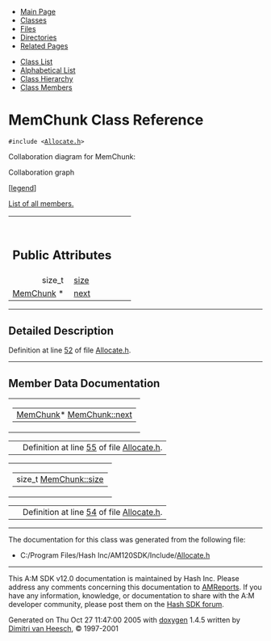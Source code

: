 <div class="tabs">

- [Main Page](index.md)
- <span id="current">[Classes](annotated.md)</span>
- [Files](files.md)
- [Directories](dirs.md)
- [Related Pages](pages.md)

</div>

<div class="tabs">

- [Class List](annotated.md)
- [Alphabetical List](classes.md)
- [Class Hierarchy](hierarchy.md)
- [Class Members](functions.md)

</div>

# MemChunk Class Reference

`#include <`<a href="Allocate_8h-source.md" class="el"><code>Allocate.h</code></a>`>`

Collaboration diagram for MemChunk:

<span class="image placeholder" original-image-src="classMemChunk__coll__graph.gif" original-image-title="" border="0" usemap="#MemChunk__coll__map">Collaboration graph</span>

\[[legend](graph_legend.md)\]

[List of all members.](classMemChunk-members.md)

<table data-border="0" data-cellpadding="0" data-cellspacing="0">
<colgroup>
<col style="width: 50%" />
<col style="width: 50%" />
</colgroup>
<tbody>
<tr>
<td></td>
<td></td>
</tr>
<tr>
<td colspan="2"><br />
&#10;<h2 id="public-attributes">Public Attributes</h2></td>
</tr>
<tr>
<td class="memItemLeft" style="text-align: right;" data-nowrap="" data-valign="top">size_t </td>
<td class="memItemRight" data-valign="bottom"><a href="classMemChunk.md#f7bd60b75b29d79b660a2859395c1a24" class="el">size</a></td>
</tr>
<tr>
<td class="memItemLeft" style="text-align: right;" data-nowrap="" data-valign="top"><a href="classMemChunk.md" class="el">MemChunk</a> * </td>
<td class="memItemRight" data-valign="bottom"><a href="classMemChunk.md#d0cab90d8d20d57e2f2b9be52f7dd25d" class="el">next</a></td>
</tr>
</tbody>
</table>

------------------------------------------------------------------------

<span id="_details"></span>

## Detailed Description

Definition at line <a href="Allocate_8h-source.md#l00052" class="el">52</a> of file <a href="Allocate_8h-source.md" class="el">Allocate.h</a>.

------------------------------------------------------------------------

## Member Data Documentation

<span id="d0cab90d8d20d57e2f2b9be52f7dd25d" class="anchor"></span>

<table class="mdTable" data-cellpadding="2" data-cellspacing="0">
<colgroup>
<col style="width: 100%" />
</colgroup>
<tbody>
<tr>
<td class="mdRow"><table data-cellpadding="0" data-cellspacing="0" data-border="0">
<tbody>
<tr>
<td class="md" data-nowrap="" data-valign="top"><a href="classMemChunk.md" class="el">MemChunk</a>* <a href="classMemChunk.md#d0cab90d8d20d57e2f2b9be52f7dd25d" class="el">MemChunk::next</a></td>
</tr>
</tbody>
</table></td>
</tr>
</tbody>
</table>

|  |  |
|----|----|
|   | Definition at line <a href="Allocate_8h-source.md#l00055" class="el">55</a> of file <a href="Allocate_8h-source.md" class="el">Allocate.h</a>. |

<span id="f7bd60b75b29d79b660a2859395c1a24" class="anchor"></span>

<table class="mdTable" data-cellpadding="2" data-cellspacing="0">
<colgroup>
<col style="width: 100%" />
</colgroup>
<tbody>
<tr>
<td class="mdRow"><table data-cellpadding="0" data-cellspacing="0" data-border="0">
<tbody>
<tr>
<td class="md" data-nowrap="" data-valign="top">size_t <a href="classMemChunk.md#f7bd60b75b29d79b660a2859395c1a24" class="el">MemChunk::size</a></td>
</tr>
</tbody>
</table></td>
</tr>
</tbody>
</table>

|  |  |
|----|----|
|   | Definition at line <a href="Allocate_8h-source.md#l00054" class="el">54</a> of file <a href="Allocate_8h-source.md" class="el">Allocate.h</a>. |

------------------------------------------------------------------------

The documentation for this class was generated from the following file:

- C:/Program Files/Hash Inc/AM120SDK/Include/<a href="Allocate_8h-source.md" class="el">Allocate.h</a>

------------------------------------------------------------------------

<span class="small">This A:M SDK v12.0 documentation is maintained by Hash Inc. Please address any comments concerning this documentation to [AMReports](http://www.hash.com/reports). If you have any information, knowledge, or documentation to share with the A:M developer community, please post them on the [Hash SDK forum](http://www.hash.com/forums/index.php?showforum=11).</span>

Generated on Thu Oct 27 11:47:00 2005 with [<span class="image placeholder" original-image-src="doxygen.png" original-image-title="" height="45" width="100" align="middle" border="0">doxygen</span>](http://www.doxygen.org/index.html) 1.4.5 written by [Dimitri van Heesch](mailto:dimitri@stack.nl), © 1997-2001
